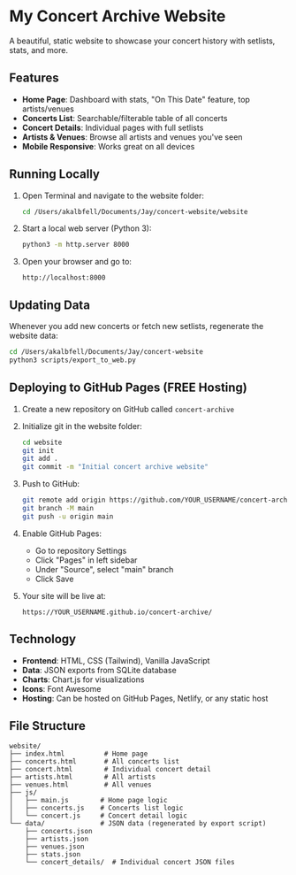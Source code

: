 # My Concert Archive Website

A beautiful, static website to showcase your concert history with setlists, stats, and more.

## Features

- **Home Page**: Dashboard with stats, "On This Date" feature, top artists/venues
- **Concerts List**: Searchable/filterable table of all concerts
- **Concert Details**: Individual pages with full setlists
- **Artists & Venues**: Browse all artists and venues you've seen
- **Mobile Responsive**: Works great on all devices

## Running Locally

1. Open Terminal and navigate to the website folder:
   ```bash
   cd /Users/akalbfell/Documents/Jay/concert-website/website
   ```

2. Start a local web server (Python 3):
   ```bash
   python3 -m http.server 8000
   ```

3. Open your browser and go to:
   ```
   http://localhost:8000
   ```

## Updating Data

Whenever you add new concerts or fetch new setlists, regenerate the website data:

```bash
cd /Users/akalbfell/Documents/Jay/concert-website
python3 scripts/export_to_web.py
```

## Deploying to GitHub Pages (FREE Hosting)

1. Create a new repository on GitHub called `concert-archive`

2. Initialize git in the website folder:
   ```bash
   cd website
   git init
   git add .
   git commit -m "Initial concert archive website"
   ```

3. Push to GitHub:
   ```bash
   git remote add origin https://github.com/YOUR_USERNAME/concert-archive.git
   git branch -M main
   git push -u origin main
   ```

4. Enable GitHub Pages:
   - Go to repository Settings
   - Click "Pages" in left sidebar
   - Under "Source", select "main" branch
   - Click Save

5. Your site will be live at:
   ```
   https://YOUR_USERNAME.github.io/concert-archive/
   ```

## Technology

- **Frontend**: HTML, CSS (Tailwind), Vanilla JavaScript
- **Data**: JSON exports from SQLite database
- **Charts**: Chart.js for visualizations
- **Icons**: Font Awesome
- **Hosting**: Can be hosted on GitHub Pages, Netlify, or any static host

## File Structure

```
website/
├── index.html          # Home page
├── concerts.html       # All concerts list
├── concert.html        # Individual concert detail
├── artists.html        # All artists
├── venues.html         # All venues
├── js/
│   ├── main.js        # Home page logic
│   ├── concerts.js    # Concerts list logic
│   └── concert.js     # Concert detail logic
└── data/              # JSON data (regenerated by export script)
    ├── concerts.json
    ├── artists.json
    ├── venues.json
    ├── stats.json
    └── concert_details/  # Individual concert JSON files
```
